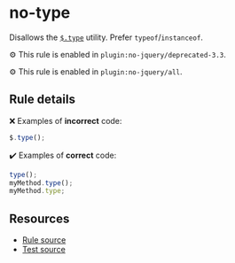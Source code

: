 # no-type

Disallows the [`$.type`](https://api.jquery.com/jQuery.type/) utility. Prefer `typeof`/`instanceof`.

⚙️ This rule is enabled in `plugin:no-jquery/deprecated-3.3`.

⚙️ This rule is enabled in `plugin:no-jquery/all`.

## Rule details

❌ Examples of **incorrect** code:
```js
$.type();
```

✔️ Examples of **correct** code:
```js
type();
myMethod.type();
myMethod.type;
```

## Resources

* [Rule source](/src/rules/no-type.js)
* [Test source](/tests/rules/no-type.js)
